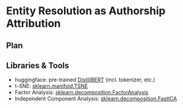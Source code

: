 # Entity Resolution as Authorship Attribution

## Plan


## Libraries & Tools 

 - huggingface: pre-trained [DistillBERT] (incl. tokenizer, etc.)
 - t-SNE: [sklearn.manifold.TSNE]
 - Factor Analysis: [sklearn.decomposition.FactorAnalysis]
 - Independent Component Analysis: [sklearn.decomposition.FastICA]





[DistillBERT]: https://huggingface.co/transformers/model_doc/distilbert.html
[sklearn.manifold.TSNE]: https://scikit-learn.org/stable/modules/generated/sklearn.manifold.TSNE.html
[sklearn.decomposition.FactorAnalysis]: https://scikit-learn.org/stable/modules/generated/sklearn.decomposition.FactorAnalysis.html
[sklearn.decomposition.FastICA]: https://scikit-learn.org/stable/modules/generated/sklearn.decomposition.FastICA.html

